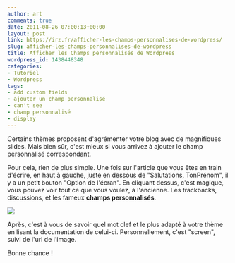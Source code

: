 ```yaml
---
author: art
comments: true
date: 2011-08-26 07:00:13+00:00
layout: post
link: https://irz.fr/afficher-les-champs-personnalises-de-wordpress/
slug: afficher-les-champs-personnalises-de-wordpress
title: Afficher les Champs personnalisés de Wordpress
wordpress_id: 1438448348
categories:
- Tutoriel
- Wordpress
tags:
- add custom fields
- ajouter un champ personnalisé
- can't see
- champ personnalisé
- display
---
```


Certains thèmes proposent d'agrémenter votre blog avec de magnifiques slides. Mais bien sûr, c'est mieux si vous arrivez à ajouter le champ personnalisé correspondant.

Pour cela, rien de plus simple. Une fois sur l'article que vous êtes en train d'écrire, en haut à gauche, juste en dessous  de "Salutations, TonPrénom", il y a un petit bouton "Option de l'écran". En cliquant dessus, c'est magique, vous pouvez voir tout ce que vous voulez, à l'ancienne. Les trackbacks, discussions, et les fameux **champs personnalisés**.

[![](https://static.irz.fr/2011/08/champs-personnalisés-wordpress-1024x575.png)](https://static.irz.fr/2011/08/champs-personnalisés-wordpress.png)

Après, c'est à vous de savoir quel mot clef et le plus adapté à votre thème en lisant la documentation de celui-ci. Personnellement, c'est "screen", suivi de l'url de l'image.

Bonne chance !
